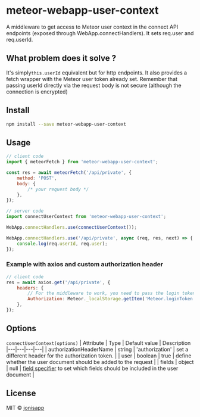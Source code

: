 # meteor-webapp-user-context

A middleware to get access to Meteor user context in the connect API endpoints (exposed through WebApp.connectHandlers). It sets req.user and req.userId.

## What problem does it solve ?

It's simply`this.userId` equivalent but for http endpoints. It also provides a fetch wrapper with the Meteor user token already set.
Remember that passing userId directly via the request body is not secure (although the connection is encrypted)

## Install

```bash
npm install --save meteor-webapp-user-context
```

## Usage

```js
// client code
import { meteorFetch } from 'meteor-webapp-user-context';

const res = await meteorFetch('/api/private', {
	method: 'POST',
	body: {
		/* your request body */
	},
});

// server code
import connectUserContext from 'meteor-webapp-user-context';

WebApp.connectHandlers.use(connectUserContext());

WebApp.connectHandlers.use('/api/private', async (req, res, next) => {
	console.log(req.userId, req.user);
});
```

### Example with axios and custom authorization header

```js
// client code
res = await axios.get('/api/private', {
	headers: {
		// For the middleware to work, you need to pass the login token in "Authorization" header.
		Authorization: Meteor._localStorage.getItem('Meteor.loginToken'),
	},
});
```

## Options

`connectUserContext(options)`
| Attribute | Type | Default value | Description
|---|---|---|---|
| authorizationHeaderName | string | 'authorization' | set a different header for the authorization token. |
| user | boolean | true | define whether the user document should be added to the request |
| fields | object | null | [field specifier](https://docs.meteor.com/api/collections.html#fieldspecifiers) to set which fields should be included in the user document |

## License

MIT © [jonisapp](https://github.com/jonisapp)
